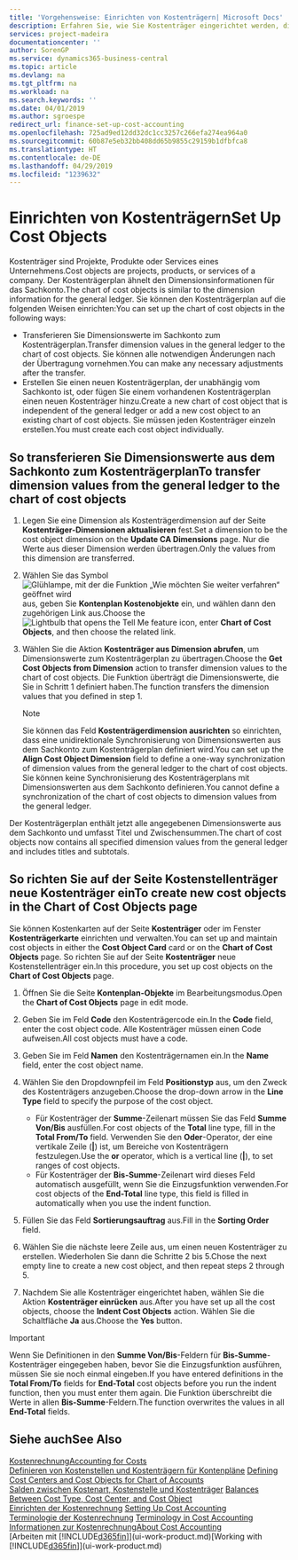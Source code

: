 ```yaml
---
title: 'Vorgehensweise: Einrichten von Kostenträgern| Microsoft Docs'
description: Erfahren Sie, wie Sie Kostenträger eingerichtet werden, die gleich sind wie Dimensionen in der Finanzbuchhaltung.
services: project-madeira
documentationcenter: ''
author: SorenGP
ms.service: dynamics365-business-central
ms.topic: article
ms.devlang: na
ms.tgt_pltfrm: na
ms.workload: na
ms.search.keywords: ''
ms.date: 04/01/2019
ms.author: sgroespe
redirect_url: finance-set-up-cost-accounting
ms.openlocfilehash: 725ad9ed12dd32dc1cc3257c266efa274ea964a0
ms.sourcegitcommit: 60b87e5eb32bb408dd65b9855c29159b1dfbfca8
ms.translationtype: HT
ms.contentlocale: de-DE
ms.lasthandoff: 04/29/2019
ms.locfileid: "1239632"
---
```

# <a name="set-up-cost-objects"></a><span data-ttu-id="cbde5-103">Einrichten von Kostenträgern</span><span class="sxs-lookup"><span data-stu-id="cbde5-103">Set Up Cost Objects</span></span>
<span data-ttu-id="cbde5-104">Kostenträger sind Projekte, Produkte oder Services eines Unternehmens.</span><span class="sxs-lookup"><span data-stu-id="cbde5-104">Cost objects are projects, products, or services of a company.</span></span> <span data-ttu-id="cbde5-105">Der Kostenträgerplan ähnelt den Dimensionsinformationen für das Sachkonto.</span><span class="sxs-lookup"><span data-stu-id="cbde5-105">The chart of cost objects is similar to the dimension information for the general ledger.</span></span> <span data-ttu-id="cbde5-106">Sie können den Kostenträgerplan auf die folgenden Weisen einrichten:</span><span class="sxs-lookup"><span data-stu-id="cbde5-106">You can set up the chart of cost objects in the following ways:</span></span>  

* <span data-ttu-id="cbde5-107">Transferieren Sie Dimensionswerte im Sachkonto zum Kostenträgerplan.</span><span class="sxs-lookup"><span data-stu-id="cbde5-107">Transfer dimension values in the general ledger to the chart of cost objects.</span></span> <span data-ttu-id="cbde5-108">Sie können alle notwendigen Änderungen nach der Übertragung vornehmen.</span><span class="sxs-lookup"><span data-stu-id="cbde5-108">You can make any necessary adjustments after the transfer.</span></span>  
* <span data-ttu-id="cbde5-109">Erstellen Sie einen neuen Kostenträgerplan, der unabhängig vom Sachkonto ist, oder fügen Sie einem vorhandenen Kostenträgerplan einen neuen Kostenträger hinzu.</span><span class="sxs-lookup"><span data-stu-id="cbde5-109">Create a new chart of cost object that is independent of the general ledger or add a new cost object to an existing chart of cost objects.</span></span> <span data-ttu-id="cbde5-110">Sie müssen jeden Kostenträger einzeln erstellen.</span><span class="sxs-lookup"><span data-stu-id="cbde5-110">You must create each cost object individually.</span></span>  

## <a name="to-transfer-dimension-values-from-the-general-ledger-to-the-chart-of-cost-objects"></a><span data-ttu-id="cbde5-111">So transferieren Sie Dimensionswerte aus dem Sachkonto zum Kostenträgerplan</span><span class="sxs-lookup"><span data-stu-id="cbde5-111">To transfer dimension values from the general ledger to the chart of cost objects</span></span>  
1.  <span data-ttu-id="cbde5-112">Legen Sie eine Dimension als Kostenträgerdimension auf der Seite **Kostenträger-Dimensionen aktualisieren** fest.</span><span class="sxs-lookup"><span data-stu-id="cbde5-112">Set a dimension to be the cost object dimension on the **Update CA Dimensions** page.</span></span> <span data-ttu-id="cbde5-113">Nur die Werte aus dieser Dimension werden übertragen.</span><span class="sxs-lookup"><span data-stu-id="cbde5-113">Only the values from this dimension are transferred.</span></span>  
2.  <span data-ttu-id="cbde5-114">Wählen Sie das Symbol ![Glühlampe, mit der die Funktion „Wie möchten Sie weiter verfahren“ geöffnet wird](media/ui-search/search_small.png "Wie möchten Sie weiter verfahren?") aus, geben Sie **Kontenplan Kostenobjekte** ein, und wählen dann den zugehörigen Link aus.</span><span class="sxs-lookup"><span data-stu-id="cbde5-114">Choose the ![Lightbulb that opens the Tell Me feature](media/ui-search/search_small.png "Tell me what you want to do") icon, enter **Chart of Cost Objects**, and then choose the related link.</span></span>  
3.  <span data-ttu-id="cbde5-115">Wählen Sie die Aktion **Kostenträger aus Dimension abrufen**, um Dimensionswerte zum Kostenträgerplan zu übertragen.</span><span class="sxs-lookup"><span data-stu-id="cbde5-115">Choose the **Get Cost Objects from Dimension** action to transfer dimension values to the chart of cost objects.</span></span> <span data-ttu-id="cbde5-116">Die Funktion überträgt die Dimensionswerte, die Sie in Schritt 1 definiert haben.</span><span class="sxs-lookup"><span data-stu-id="cbde5-116">The function transfers the dimension values that you defined in step 1.</span></span>  

    > [!NOTE]  
    >  <span data-ttu-id="cbde5-117">Sie können das Feld **Kostenträgerdimension ausrichten** so einrichten, dass eine unidirektionale Synchronisierung von Dimensionswerten aus dem Sachkonto zum Kostenträgerplan definiert wird.</span><span class="sxs-lookup"><span data-stu-id="cbde5-117">You can set up the **Align Cost Object Dimension**  field to define a one-way synchronization of dimension values from the general ledger to the chart of cost objects.</span></span> <span data-ttu-id="cbde5-118">Sie können keine Synchronisierung des Kostenträgerplans mit Dimensionswerten aus dem Sachkonto definieren.</span><span class="sxs-lookup"><span data-stu-id="cbde5-118">You cannot define a synchronization of the chart of cost objects to dimension values from the general ledger.</span></span>  

<span data-ttu-id="cbde5-119">Der Kostenträgerplan enthält jetzt alle angegebenen Dimensionswerte aus dem Sachkonto und umfasst Titel und Zwischensummen.</span><span class="sxs-lookup"><span data-stu-id="cbde5-119">The chart of cost objects now contains all specified dimension values from the general ledger and includes titles and subtotals.</span></span>  

## <a name="to-create-new-cost-objects-in-the-chart-of-cost-objects-page"></a><span data-ttu-id="cbde5-120">So richten Sie auf der Seite Kostenstellenträger neue Kostenträger ein</span><span class="sxs-lookup"><span data-stu-id="cbde5-120">To create new cost objects in the Chart of Cost Objects page</span></span>  
<span data-ttu-id="cbde5-121">Sie können Kostenkarten auf der Seite **Kostenträger** oder im Fenster **Kostenträgerkarte** einrichten und verwalten.</span><span class="sxs-lookup"><span data-stu-id="cbde5-121">You can set up and maintain cost objects in either the **Cost Object Card** card or on the **Chart of Cost Objects** page.</span></span> <span data-ttu-id="cbde5-122">So richten Sie auf der Seite **Kostenträger** neue Kostenstellenträger ein.</span><span class="sxs-lookup"><span data-stu-id="cbde5-122">In this procedure, you set up cost objects on the **Chart of Cost Objects** page.</span></span>  

1.  <span data-ttu-id="cbde5-123">Öffnen Sie die Seite **Kontenplan-Objekte** im Bearbeitungsmodus.</span><span class="sxs-lookup"><span data-stu-id="cbde5-123">Open the **Chart of Cost Objects** page in edit mode.</span></span>  
2.  <span data-ttu-id="cbde5-124">Geben Sie im Feld **Code** den Kostenträgercode ein.</span><span class="sxs-lookup"><span data-stu-id="cbde5-124">In the **Code** field, enter the cost object code.</span></span> <span data-ttu-id="cbde5-125">Alle Kostenträger müssen einen Code aufweisen.</span><span class="sxs-lookup"><span data-stu-id="cbde5-125">All cost objects must have a code.</span></span>  
3.  <span data-ttu-id="cbde5-126">Geben Sie im Feld **Namen** den Kostenträgernamen ein.</span><span class="sxs-lookup"><span data-stu-id="cbde5-126">In the **Name** field, enter the cost object name.</span></span>  
4.  <span data-ttu-id="cbde5-127">Wählen Sie den Dropdownpfeil im Feld **Positionstyp** aus, um den Zweck des Kostenträgers anzugeben.</span><span class="sxs-lookup"><span data-stu-id="cbde5-127">Choose the drop-down arrow in the **Line Type** field to specify the purpose of the cost object.</span></span>  

    * <span data-ttu-id="cbde5-128">Für Kostenträger der **Summe**-Zeilenart müssen Sie das Feld **Summe Von/Bis** ausfüllen.</span><span class="sxs-lookup"><span data-stu-id="cbde5-128">For cost objects of the **Total** line type, fill in the **Total From/To** field.</span></span> <span data-ttu-id="cbde5-129">Verwenden Sie den **Oder**-Operator, der eine vertikale Zeile (**&#124;**) ist, um Bereiche von Kostenträgern festzulegen.</span><span class="sxs-lookup"><span data-stu-id="cbde5-129">Use the **or** operator, which is a vertical line (**&#124;**), to set ranges of cost objects.</span></span>  
    * <span data-ttu-id="cbde5-130">Für Kostenträger der **Bis-Summe**-Zeilenart wird dieses Feld automatisch ausgefüllt, wenn Sie die Einzugsfunktion verwenden.</span><span class="sxs-lookup"><span data-stu-id="cbde5-130">For cost objects of the **End-Total** line type, this field is filled in automatically when you use  the indent function.</span></span>  
5.  <span data-ttu-id="cbde5-131">Füllen Sie das Feld **Sortierungsauftrag** aus.</span><span class="sxs-lookup"><span data-stu-id="cbde5-131">Fill in the **Sorting Order** field.</span></span>  
6.  <span data-ttu-id="cbde5-132">Wählen Sie die nächste leere Zeile aus, um einen neuen Kostenträger zu erstellen. Wiederholen Sie dann die Schritte 2 bis 5.</span><span class="sxs-lookup"><span data-stu-id="cbde5-132">Chose the next empty line to create a new cost object, and then repeat steps 2 through 5.</span></span>  
7.  <span data-ttu-id="cbde5-133">Nachdem Sie alle Kostenträger eingerichtet haben, wählen Sie die Aktion **Kostenträger einrücken** aus.</span><span class="sxs-lookup"><span data-stu-id="cbde5-133">After you have set up all the cost objects, choose the **Indent Cost Objects** action.</span></span> <span data-ttu-id="cbde5-134">Wählen Sie die Schaltfläche **Ja** aus.</span><span class="sxs-lookup"><span data-stu-id="cbde5-134">Choose the **Yes** button.</span></span>  

> [!IMPORTANT]  
>  <span data-ttu-id="cbde5-135">Wenn Sie Definitionen in den **Summe Von/Bis**-Feldern für **Bis-Summe**-Kostenträger eingegeben haben, bevor Sie die Einzugsfunktion ausführen, müssen Sie sie noch einmal eingeben.</span><span class="sxs-lookup"><span data-stu-id="cbde5-135">If you have entered definitions in the **Total From/To** fields for **End-Total** cost objects before you run the indent function, then you must enter them again.</span></span> <span data-ttu-id="cbde5-136">Die Funktion überschreibt die Werte in allen **Bis-Summe**-Feldern.</span><span class="sxs-lookup"><span data-stu-id="cbde5-136">The function overwrites the values in all **End-Total** fields.</span></span>  

## <a name="see-also"></a><span data-ttu-id="cbde5-137">Siehe auch</span><span class="sxs-lookup"><span data-stu-id="cbde5-137">See Also</span></span>  
[<span data-ttu-id="cbde5-138">Kostenrechnung</span><span class="sxs-lookup"><span data-stu-id="cbde5-138">Accounting for Costs</span></span>](finance-manage-cost-accounting.md)  
<span data-ttu-id="cbde5-139">[Definieren von Kostenstellen und Kostenträgern für Kontenpläne](finance-defining-cost-centers-and-cost-objects-for-chart-of-accounts.md) </span><span class="sxs-lookup"><span data-stu-id="cbde5-139">[Defining Cost Centers and Cost Objects for Chart of Accounts](finance-defining-cost-centers-and-cost-objects-for-chart-of-accounts.md) </span></span>  
<span data-ttu-id="cbde5-140">[Salden zwischen Kostenart, Kostenstelle und Kostenträger](finance-balances-between-cost-type-cost-center-and-cost-object.md) </span><span class="sxs-lookup"><span data-stu-id="cbde5-140">[Balances Between Cost Type, Cost Center, and Cost Object](finance-balances-between-cost-type-cost-center-and-cost-object.md) </span></span>  
<span data-ttu-id="cbde5-141">[Einrichten der Kostenrechnung](finance-set-up-cost-accounting.md) </span><span class="sxs-lookup"><span data-stu-id="cbde5-141">[Setting Up Cost Accounting](finance-set-up-cost-accounting.md) </span></span>  
<span data-ttu-id="cbde5-142">[Terminologie der Kostenrechnung](finance-terminology-in-cost-accounting.md) </span><span class="sxs-lookup"><span data-stu-id="cbde5-142">[Terminology in Cost Accounting](finance-terminology-in-cost-accounting.md) </span></span>  
[<span data-ttu-id="cbde5-143">Informationen zur Kostenrechnung</span><span class="sxs-lookup"><span data-stu-id="cbde5-143">About Cost Accounting</span></span>](finance-about-cost-accounting.md)  
<span data-ttu-id="cbde5-144">[Arbeiten mit [!INCLUDE[d365fin](includes/d365fin_md.md)]](ui-work-product.md)</span><span class="sxs-lookup"><span data-stu-id="cbde5-144">[Working with [!INCLUDE[d365fin](includes/d365fin_md.md)]](ui-work-product.md)</span></span>
